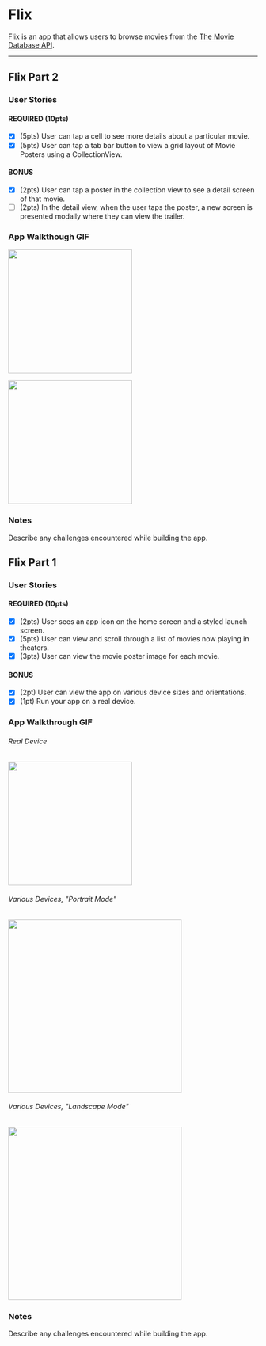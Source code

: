 # Flix

Flix is an app that allows users to browse movies from the [The Movie Database API](http://docs.themoviedb.apiary.io/#).

---

## Flix Part 2

### User Stories

#### REQUIRED (10pts)
- [x] (5pts) User can tap a cell to see more details about a particular movie.
- [x] (5pts) User can tap a tab bar button to view a grid layout of Movie Posters using a CollectionView.

#### BONUS
- [x] (2pts) User can tap a poster in the collection view to see a detail screen of that movie.
- [ ] (2pts) In the detail view, when the user taps the poster, a new screen is presented modally where they can view the trailer.

### App Walkthough GIF
<img src="http://g.recordit.co/i9GecqlXRB.gif" width=250><br>

<img src="http://g.recordit.co/EZhbyoCiHA.gif" width=250><br>

### Notes
Describe any challenges encountered while building the app.


## Flix Part 1

### User Stories

#### REQUIRED (10pts)
- [x] (2pts) User sees an app icon on the home screen and a styled launch screen.
- [x] (5pts) User can view and scroll through a list of movies now playing in theaters.
- [x] (3pts) User can view the movie poster image for each movie.

#### BONUS
- [x] (2pt) User can view the app on various device sizes and orientations.
- [x] (1pt) Run your app on a real device.

### App Walkthrough GIF
###### Real Device
<img src="http://g.recordit.co/NbeC3tKBJV.gif" width=250><br>

###### Various Devices, "Portrait Mode"
<img src="http://g.recordit.co/dmIP2q2QY8.gif" width=350><br>

###### Various Devices, "Landscape Mode"
<img src="http://g.recordit.co/6wJ9RmjvEC.gif" width=350><br>

### Notes
Describe any challenges encountered while building the app.
